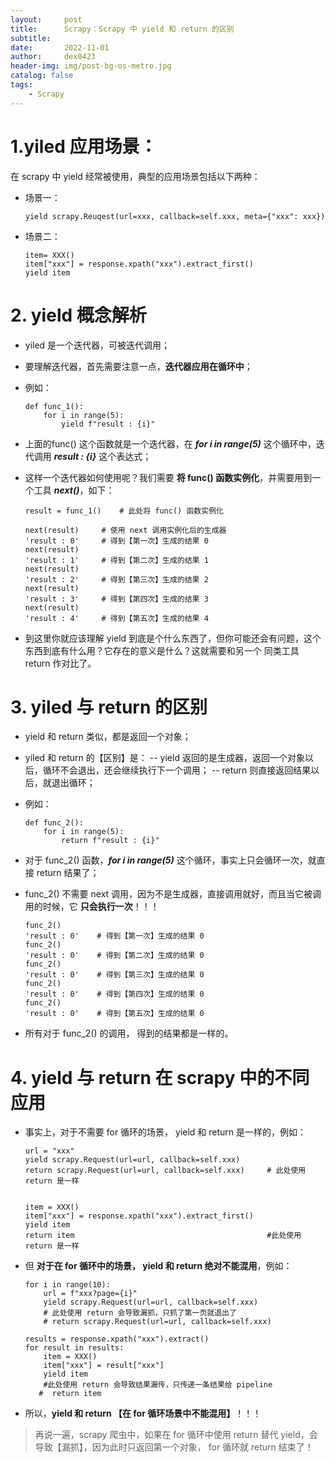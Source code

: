 ```yaml
---
layout:     post
title:      Scrapy：Scrapy 中 yield 和 return 的区别
subtitle:   
date:       2022-11-01
author:     dex0423
header-img: img/post-bg-os-metro.jpg
catalog: false
tags:
    - Scrapy
---
```



# 1.yiled 应用场景：

在 scrapy 中 yield 经常被使用，典型的应用场景包括以下两种：

- 场景一：

    ```
    yield scrapy.Reuqest(url=xxx, callback=self.xxx, meta={"xxx": xxx})
    ```

- 场景二：

    ```
    item= XXX()
    item["xxx"] = response.xpath("xxx").extract_first()
    yield item
    ```

# 2. yield 概念解析

- yiled 是一个迭代器，可被迭代调用；
- 要理解迭代器，首先需要注意一点，**迭代器应用在循环中**；
- 例如：

    ```
    def func_1():
        for i in range(5):
            yield f"result : {i}"
    ```

- 上面的func() 这个函数就是一个迭代器，在 ***for i in range(5)*** 这个循环中，迭代调用 ***result : {i}*** 这个表达式；
- 这样一个迭代器如何使用呢？我们需要 **将 func() 函数实例化**，并需要用到一个工具 ***next()***，如下：

    ```
    result = func_1()    # 此处将 func() 函数实例化
    
    next(result)     # 使用 next 调用实例化后的生成器
    'result : 0'     # 得到【第一次】生成的结果 0
    next(result) 
    'result : 1'     # 得到【第二次】生成的结果 1
    next(result) 
    'result : 2'     # 得到【第三次】生成的结果 2
    next(result)   
    'result : 3'     # 得到【第四次】生成的结果 3
    next(result) 
    'result : 4'     # 得到【第五次】生成的结果 4
    ```

- 到这里你就应该理解 yield 到底是个什么东西了，但你可能还会有问题，这个东西到底有什么用？它存在的意义是什么？这就需要和另一个 同类工具 return 作对比了。

# 3. yiled 与 return 的区别

- yield 和 return 类似，都是返回一个对象；
- yiled 和 return 的【区别】是：
  -- yield 返回的是生成器，返回一个对象以后，循环不会退出，还会继续执行下一个调用；
  -- return 则直接返回结果以后，就退出循环；
- 例如：

    ```
    def func_2():
        for i in range(5):
            return f"result : {i}"
    ```

- 对于 func_2() 函数，***for i in range(5)*** 这个循环，事实上只会循环一次，就直接 return 结果了；
- func_2() 不需要 next 调用，因为不是生成器，直接调用就好，而且当它被调用的时候，它 **只会执行一次**！！！

    ```
    func_2()
    'result : 0'    # 得到【第一次】生成的结果 0
    func_2()
    'result : 0'    # 得到【第二次】生成的结果 0
    func_2()
    'result : 0'    # 得到【第三次】生成的结果 0
    func_2()
    'result : 0'    # 得到【第四次】生成的结果 0
    func_2()
    'result : 0'    # 得到【第五次】生成的结果 0
    ```

- 所有对于 func_2() 的调用， 得到的结果都是一样的。

# 4. yield 与 return 在 scrapy 中的不同应用

- 事实上，对于不需要 for 循环的场景， yield 和 return 是一样的，例如：
    ```
    url = "xxx"
    yield scrapy.Request(url=url, callback=self.xxx)
    return scrapy.Request(url=url, callback=self.xxx)     # 此处使用 return 是一样
    
    
    item = XXX()
    item["xxx"] = response.xpath("xxx").extract_first()
    yield item 
    return item                                           #此处使用 return 是一样
    ```
- 但 **对于在 for 循环中的场景， yield 和 return 绝对不能混用**，例如：
    ```
    for i in range(10):
        url = f"xxx?page={i}"
        yield scrapy.Request(url=url, callback=self.xxx)
        # 此处使用 return 会导致漏抓，只抓了第一页就退出了
        # return scrapy.Request(url=url, callback=self.xxx)     
    
    results = response.xpath("xxx").extract()
    for result in results:
        item = XXX()
        item["xxx"] = result["xxx"]
        yield item 
        #此处使用 return 会导致结果漏传，只传递一条结果给 pipeline
       #  return item                  
    ```
- 所以，**yield 和 return 【在 for 循环场景中不能混用】**！！！
>再说一遍，scrapy 爬虫中，如果在 for 循环中使用 return 替代 yield，会导致【漏抓】，因为此时只返回第一个对象， for 循环就 return 结束了！

